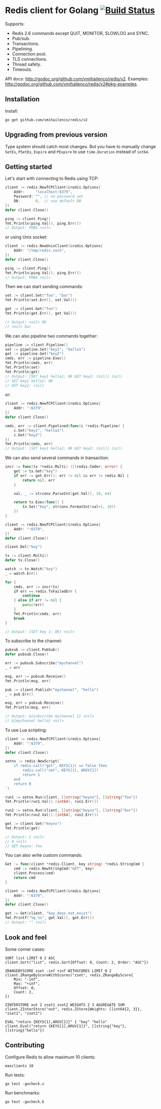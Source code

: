 Redis client for Golang
[![Build Status](https://travis-ci.org/vmihailenco/redis.png?branch=master)](https://travis-ci.org/vmihailenco/redis)
=======================

Supports:

- Redis 2.6 commands except QUIT, MONITOR, SLOWLOG and SYNC.
- Pub/sub.
- Transactions.
- Pipelining.
- Connection pool.
- TLS connections.
- Thread safety.
- Timeouts.

API docs: http://godoc.org/github.com/vmihailenco/redis/v2.
Examples: http://godoc.org/github.com/vmihailenco/redis/v2#pkg-examples.

Installation
------------

Install:

    go get github.com/vmihailenco/redis/v2

Upgrading from previous version
-------------------------------

Type system should catch most changes. But you have to manually change `SetEx`, `PSetEx`, `Expire` and `PExpire` to use `time.Duration` instead of `int64`.

Getting started
---------------

Let's start with connecting to Redis using TCP:

```go
client := redis.NewTCPClient(&redis.Options{
	Addr:     "localhost:6379",
	Password: "", // no password set
	DB:       0,  // use default DB
})
defer client.Close()

ping := client.Ping()
fmt.Println(ping.Val(), ping.Err())
// Output: PONG <nil>
```

or using Unix socket:

```go
client := redis.NewUnixClient(&redis.Options{
	Addr: "/tmp/redis.sock",
})
defer client.Close()

ping := client.Ping()
fmt.Println(ping.Val(), ping.Err())
// Output: PONG <nil>
```

Then we can start sending commands:

```go
set := client.Set("foo", "bar")
fmt.Println(set.Err(), set.Val())

get := client.Get("foo")
fmt.Println(get.Err(), get.Val())

// Output: <nil> OK
// <nil> bar
```

We can also pipeline two commands together:

```go
pipeline := client.Pipeline()
set := pipeline.Set("key1", "hello1")
get := pipeline.Get("key2")
cmds, err := pipeline.Exec()
fmt.Println(cmds, err)
fmt.Println(set)
fmt.Println(get)
// Output: [SET key1 hello1: OK GET key2: (nil)] (nil)
// SET key1 hello1: OK
// GET key2: (nil)
```

or:

```go
client := redis.NewTCPClient(&redis.Options{
	Addr: ":6379",
})
defer client.Close()

cmds, err := client.Pipelined(func(c *redis.Pipeline) {
	c.Set("key1", "hello1")
	c.Get("key2")
})
fmt.Println(cmds, err)
// Output: [SET key1 hello1: OK GET key2: (nil)] (nil)
```

We can also send several commands in transaction:

```go
incr := func(tx *redis.Multi) ([]redis.Cmder, error) {
	get := tx.Get("key")
	if err := get.Err(); err != nil && err != redis.Nil {
		return nil, err
	}

	val, _ := strconv.ParseInt(get.Val(), 10, 64)

	return tx.Exec(func() {
		tx.Set("key", strconv.FormatInt(val+1, 10))
	})
}

client := redis.NewTCPClient(&redis.Options{
	Addr: ":6379",
})
defer client.Close()

client.Del("key")

tx := client.Multi()
defer tx.Close()

watch := tx.Watch("key")
_ = watch.Err()

for {
	cmds, err := incr(tx)
	if err == redis.TxFailedErr {
		continue
	} else if err != nil {
		panic(err)
	}
	fmt.Println(cmds, err)
	break
}

// Output: [SET key 1: OK] <nil>
```

To subscribe to the channel:

```go
pubsub := client.PubSub()
defer pubsub.Close()

err := pubsub.Subscribe("mychannel")
_ = err

msg, err := pubsub.Receive()
fmt.Println(msg, err)

pub := client.Publish("mychannel", "hello")
_ = pub.Err()

msg, err = pubsub.Receive()
fmt.Println(msg, err)

// Output: &{subscribe mychannel 1} <nil>
// &{mychannel hello} <nil>
```

To use Lua scripting:

```go
client := redis.NewTCPClient(&redis.Options{
	Addr: ":6379",
})
defer client.Close()

setnx := redis.NewScript(`
    if redis.call("get", KEYS[1]) == false then
        redis.call("set", KEYS[1], ARGV[1])
        return 1
    end
    return 0
`)

run1 := setnx.Run(client, []string{"keynx"}, []string{"foo"})
fmt.Println(run1.Val().(int64), run1.Err())

run2 := setnx.Run(client, []string{"keynx"}, []string{"bar"})
fmt.Println(run2.Val().(int64), run2.Err())

get := client.Get("keynx")
fmt.Println(get)

// Output: 1 <nil>
// 0 <nil>
// GET keynx: foo
```

You can also write custom commands:

```go
Get := func(client *redis.Client, key string) *redis.StringCmd {
	cmd := redis.NewStringCmd("GET", key)
	client.Process(cmd)
	return cmd
}

client := redis.NewTCPClient(&redis.Options{
	Addr: ":6379",
})
defer client.Close()

get := Get(client, "key_does_not_exist")
fmt.Printf("%q %s", get.Val(), get.Err())
// Output: "" (nil)
```

Look and feel
-------------

Some corner cases:

    SORT list LIMIT 0 2 ASC
    client.Sort("list", redis.Sort{Offset: 0, Count: 2, Order: "ASC"})

    ZRANGEBYSCORE zset -inf +inf WITHSCORES LIMIT 0 2
    client.ZRangeByScoreWithScores("zset", redis.ZRangeByScore{
        Min: "-inf",
        Max: "+inf",
        Offset: 0,
        Count: 2,
    })

    ZINTERSTORE out 2 zset1 zset2 WEIGHTS 2 3 AGGREGATE SUM
    client.ZInterStore("out", redis.ZStore{Weights: []int64{2, 3}}, "zset1", "zset2")

    EVAL "return {KEYS[1],ARGV[1]}" 1 "key" "hello"
    client.Eval("return {KEYS[1],ARGV[1]}", []string{"key"}, []string{"hello"})

Contributing
------------

Configure Redis to allow maximum 10 clients:

    maxclients 10

Run tests:

    go test -gocheck.v

Run benchmarks:

    go test -gocheck.b
